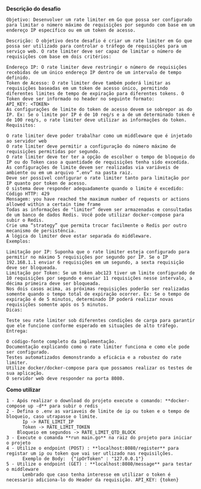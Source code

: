 **Descrição do desafio**

    Objetivo: Desenvolver um rate limiter em Go que possa ser configurado para limitar o número máximo de requisições por segundo com base em um endereço IP específico ou em um token de acesso.
    
    Descrição: O objetivo deste desafio é criar um rate limiter em Go que possa ser utilizado para controlar o tráfego de requisições para um serviço web. O rate limiter deve ser capaz de limitar o número de requisições com base em dois critérios:
    
    Endereço IP: O rate limiter deve restringir o número de requisições recebidas de um único endereço IP dentro de um intervalo de tempo definido.
    Token de Acesso: O rate limiter deve também poderá limitar as requisições baseadas em um token de acesso único, permitindo diferentes limites de tempo de expiração para diferentes tokens. O Token deve ser informado no header no seguinte formato:
    API_KEY: <TOKEN>
    As configurações de limite do token de acesso devem se sobrepor as do IP. Ex: Se o limite por IP é de 10 req/s e a de um determinado token é de 100 req/s, o rate limiter deve utilizar as informações do token.
    Requisitos:
    
    O rate limiter deve poder trabalhar como um middleware que é injetado ao servidor web
    O rate limiter deve permitir a configuração do número máximo de requisições permitidas por segundo.
    O rate limiter deve ter ter a opção de escolher o tempo de bloqueio do IP ou do Token caso a quantidade de requisições tenha sido excedida.
    As configurações de limite devem ser realizadas via variáveis de ambiente ou em um arquivo “.env” na pasta raiz.
    Deve ser possível configurar o rate limiter tanto para limitação por IP quanto por token de acesso.
    O sistema deve responder adequadamente quando o limite é excedido:
    Código HTTP: 429
    Mensagem: you have reached the maximum number of requests or actions allowed within a certain time frame
    Todas as informações de "limiter” devem ser armazenadas e consultadas de um banco de dados Redis. Você pode utilizar docker-compose para subir o Redis.
    Crie uma “strategy” que permita trocar facilmente o Redis por outro mecanismo de persistência.
    A lógica do limiter deve estar separada do middleware.
    Exemplos:
    
    Limitação por IP: Suponha que o rate limiter esteja configurado para permitir no máximo 5 requisições por segundo por IP. Se o IP 192.168.1.1 enviar 6 requisições em um segundo, a sexta requisição deve ser bloqueada.
    Limitação por Token: Se um token abc123 tiver um limite configurado de 10 requisições por segundo e enviar 11 requisições nesse intervalo, a décima primeira deve ser bloqueada.
    Nos dois casos acima, as próximas requisições poderão ser realizadas somente quando o tempo total de expiração ocorrer. Ex: Se o tempo de expiração é de 5 minutos, determinado IP poderá realizar novas requisições somente após os 5 minutos.
    Dicas:
    
    Teste seu rate limiter sob diferentes condições de carga para garantir que ele funcione conforme esperado em situações de alto tráfego.
    Entrega:
    
    O código-fonte completo da implementação.
    Documentação explicando como o rate limiter funciona e como ele pode ser configurado.
    Testes automatizados demonstrando a eficácia e a robustez do rate limiter.
    Utilize docker/docker-compose para que possamos realizar os testes de sua aplicação.
    O servidor web deve responder na porta 8080.

**Como utilizar**

    1 - Após realizar o download do projeto execute o comando: **docker-compose up -d** para subir o redis 
    2 - Defina o .env as variaveis de limite de ip ou token e o tempo de bloqueio, caso utrapasse o limite. 
          Ip -> RATE_LIMIT_IP
          Token -> RATE_LIMIT_TOKEN
        Bloqueio em segundos -> RATE_LIMIT_QTD_BLOCK
    3 - Execute o comanda **run main.go** na raiz do projeto para iniciar o projeto
    4 - Utilize o endpoint (POST) : **localhost:8080/register** para registar um ip ou token que vai ser utlizado nas requisilções.
          Exemplo de Body:  {"ipOrToken" : "127.0.0.1"}
    5 - Utilize o endpoint (GET) : **localhost:8080/message** para testar o middleware 
          Lembrado que caso tenha interesse em utilizar o token é necessario adiciona-lo do Header da requisição. API_KEY: {token} 

